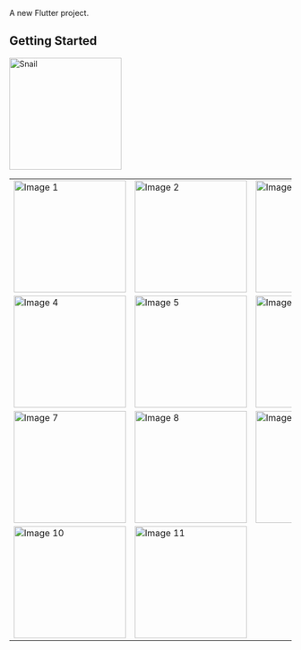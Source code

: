 
A new Flutter project.
## Getting Started

<table>
  <tr>
    <td><img src="https://github.com/Rehman85/Snail-Taxi-App/assets/144882089/f0f5b1ba-eef7-426b-b994-4ddc2f3d2fc8" alt="Image 1" width="200"></td>
    <td><img src="https://github.com/Rehman85/Snail-Taxi-App/assets/144882089/3af67860-0762-4279-b1af-83c07582c9dc" alt="Image 2" width="200"></td>
    <td><img src="https://github.com/Rehman85/Snail-Taxi-App/assets/144882089/26b9b3d2-a22a-43fa-b0ad-fe4dc84d74fb" alt="Image 3" width="200"></td>
  </tr>
  <tr>
    <td><img src="https://github.com/Rehman85/Snail-Taxi-App/assets/144882089/1ace9441-4403-4afe-b7c9-323c43d5363e" alt="Image 4" width="200"></td>
    <td><img src="https://github.com/Rehman85/Snail-Taxi-App/assets/144882089/9992f1f7-0666-488b-a67c-92f9c959da65" alt="Image 5" width="200"></td>
    <td><img src="https://github.com/Rehman85/Snail-Taxi-App/assets/144882089/4f81c5c4-f3f9-46c8-b83e-6aca5027cb6b" alt="Image 6" width="200"></td>
  </tr>
  <tr>
    <td><img src="https://github.com/Rehman85/Snail-Taxi-App/assets/144882089/7e4758c4-8336-424f-aa4f-9ca6938f3b0d" alt="Image 7" width="200"></td>
    <td><img src="https://github.com/Rehman85/Snail-Taxi-App/assets/144882089/f3694556-ed8d-40e0-8790-d8144e927472" alt="Image 8" width="200"></td>
    <td><img src="https://github.com/Rehman85/Snail-Taxi-App/assets/144882089/39f3b9ac-a5b0-49f8-9d88-0676d390c811" alt="Image 9" width="200"></td>
  </tr>
  <tr>
    <td><img src="https://github.com/Rehman85/Snail-Taxi-App/assets/144882089/e085837d-78d1-49a1-97a4-5b344f864989" alt="Image 10" width="200"></td>
    <td><img src="https://github.com/Rehman85/Snail-Taxi-App/assets/144882089/ead1d685-0c6a-4ad5-81b9-d59dd47fc598" alt="Image 11" width="200"></td>
          <img src="https://github.com/Rehman85/Snail-Taxi-App/assets/144882089/22aed7e1-551e-4433-b6a0-8a6598d2ab36" alt="Snail" width="200">


  
  </tr>
</table>







